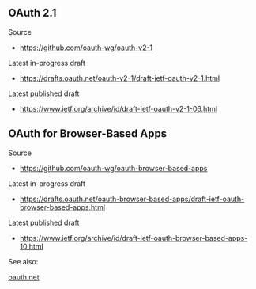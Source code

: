 
## OAuth 2.1

Source

* <https://github.com/oauth-wg/oauth-v2-1>

Latest in-progress draft

* <https://drafts.oauth.net/oauth-v2-1/draft-ietf-oauth-v2-1.html>

Latest published draft

* <https://www.ietf.org/archive/id/draft-ietf-oauth-v2-1-06.html>


## OAuth for Browser-Based Apps

Source

* <https://github.com/oauth-wg/oauth-browser-based-apps>

Latest in-progress draft

* <https://drafts.oauth.net/oauth-browser-based-apps/draft-ietf-oauth-browser-based-apps.html>

Latest published draft

* <https://www.ietf.org/archive/id/draft-ietf-oauth-browser-based-apps-10.html>

See also:

[oauth.net](https://oauth.net)

